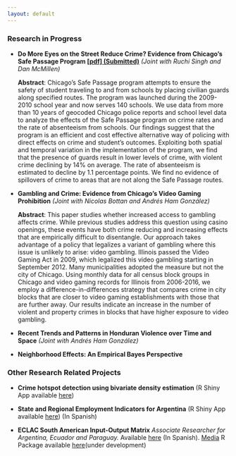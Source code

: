 ```yaml
---
layout: default
---
```


### Research in  Progress

* **Do More Eyes on the Street Reduce Crime? Evidence from Chicago’s Safe Passage Program [[pdf] (Submitted)](/assets/Safe_Passage_WP.pdf)**
	*(Joint with Ruchi Singh and Dan McMillen)*

	**Abstract**:
    Chicago’s Safe Passage program attempts to ensure the safety of student traveling to and from schools by placing civilian guards along specified routes.  The program was launched during the 2009-2010 school year and now serves 140 schools.  We use data from more than 10 years of geocoded Chicago police reports and school level data to analyze the effects of the Safe Passage program on crime rates and the rate of absenteeism from schools.  Our findings suggest that the program is an efficient and cost effective alternative way of policing with direct effects on crime and student’s outcomes.  Exploiting both spatial and temporal variation in the implementation of the program, we find that the presence of guards result in lower levels of crime, with violent crime declining by 14% on average.  The rate of absenteeism is estimated to decline by 1.1 percentage points. We find no evidence of spillovers of crime to areas that are not along the Safe Passage routes.


* **Gambling and Crime: Evidence from Chicago’s Video Gaming Prohibition**
	*(Joint with Nicolas Bottan and Andrés Ham González)*

	**Abstract**:
	This paper studies whether increased access to gambling affects crime. While previous studies address this question using casino openings, these events have both crime reducing and increasing effects that are empirically difficult to disentangle. Our approach takes advantage of a policy that legalizes a variant of gambling where this issue is unlikely to arise: video gambling. Illinois passed the Video Gaming Act in 2009, which legalized this video gambling starting in September 2012. Many municipalities adopted the measure but not the city of Chicago. Using monthly data for all census block groups in Chicago and video gaming records for Illinois from 2006-2016, we employ a difference-in-differences strategy that compares crime in city blocks that are closer to video gaming establishments with those that are further away. Our results indicate an increase in the number of violent and property crimes in blocks that have higher exposure to video gambling.


* **Recent Trends and Patterns in Honduran Violence over Time and Space**
	*(Joint with Andrés Ham González)*

* **Neighborhood Effects: An Empirical Bayes Perspective**



### Other Research Related Projects

* **Crime hotspot detection using bivariate density estimation** (R Shiny App available [here](http://ragnar.econ.uiuc.edu:8080/crime_hotspots/))

* **State and Regional Employment Indicators for Argentina** (R Shiny App available [here](https://lid-maimonides.shinyapps.io/shift_share_provincias/)) (In Spanish)


* **ECLAC South American Input-Output Matrix** *Associate Researcher for Argentina, Ecuador and Paraguay.* Available [here](http://www.cepal.org/es/publicaciones/40271-la-matriz-insumo-producto-america-sur-principales-supuestos-consideraciones) (In Spanish). [Media](http://www.cepal.org/es/notas/la-cepal-ipea-publican-la-matriz-insumo-producto-america-sur) R Package available [here](https://github.com/ignaciomsarmiento/ioanalysis)(under development)

